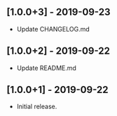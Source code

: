 ## [1.0.0+3] - 2019-09-23

* Update CHANGELOG.md

## [1.0.0+2] - 2019-09-22

* Update README.md

## [1.0.0+1] - 2019-09-22

* Initial release.
